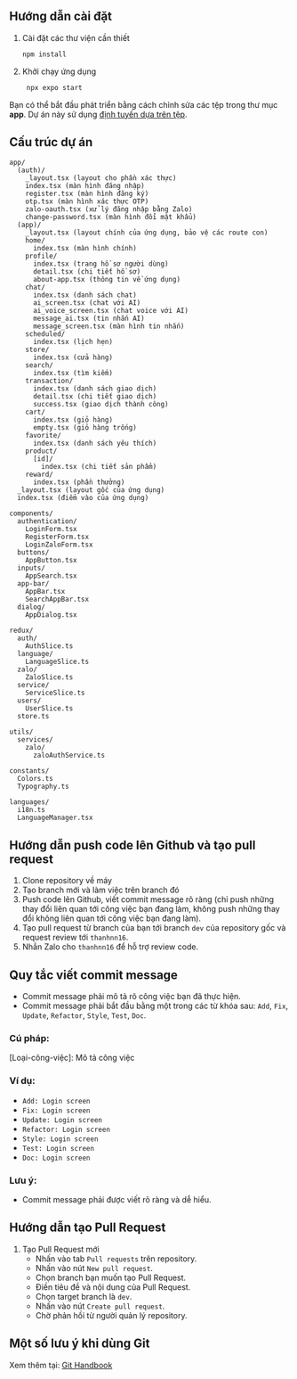 ## Hướng dẫn cài đặt

1. Cài đặt các thư viện cần thiết

   ```bash
   npm install
   ```

2. Khởi chạy ứng dụng

   ```bash
    npx expo start
   ```

Bạn có thể bắt đầu phát triển bằng cách chỉnh sửa các tệp trong thư mục **app**. Dự án này sử
dụng [định tuyến dựa trên tệp](https://docs.expo.dev/router/introduction).

## Cấu trúc dự án

```
app/
  (auth)/
    _layout.tsx (layout cho phần xác thực)
    index.tsx (màn hình đăng nhập)
    register.tsx (màn hình đăng ký)
    otp.tsx (màn hình xác thực OTP)
    zalo-oauth.tsx (xử lý đăng nhập bằng Zalo)
    change-password.tsx (màn hình đổi mật khẩu)
  (app)/
    _layout.tsx (layout chính của ứng dụng, bảo vệ các route con)
    home/
      index.tsx (màn hình chính)
    profile/
      index.tsx (trang hồ sơ người dùng)
      detail.tsx (chi tiết hồ sơ)
      about-app.tsx (thông tin về ứng dụng)
    chat/
      index.tsx (danh sách chat)
      ai_screen.tsx (chat với AI)
      ai_voice_screen.tsx (chat voice với AI)
      message_ai.tsx (tin nhắn AI)
      message_screen.tsx (màn hình tin nhắn)
    scheduled/
      index.tsx (lịch hẹn)
    store/
      index.tsx (cửa hàng)
    search/
      index.tsx (tìm kiếm)
    transaction/
      index.tsx (danh sách giao dịch)
      detail.tsx (chi tiết giao dịch)
      success.tsx (giao dịch thành công)
    cart/
      index.tsx (giỏ hàng)
      empty.tsx (giỏ hàng trống)
    favorite/
      index.tsx (danh sách yêu thích)
    product/
      [id]/
        index.tsx (chi tiết sản phẩm)
    reward/
      index.tsx (phần thưởng)
  _layout.tsx (layout gốc của ứng dụng)
  index.tsx (điểm vào của ứng dụng)

components/
  authentication/
    LoginForm.tsx
    RegisterForm.tsx
    LoginZaloForm.tsx
  buttons/
    AppButton.tsx
  inputs/
    AppSearch.tsx
  app-bar/
    AppBar.tsx
    SearchAppBar.tsx
  dialog/
    AppDialog.tsx

redux/
  auth/
    AuthSlice.ts
  language/
    LanguageSlice.ts
  zalo/
    ZaloSlice.ts
  service/
    ServiceSlice.ts
  users/
    UserSlice.ts
  store.ts

utils/
  services/
    zalo/
      zaloAuthService.ts

constants/
  Colors.ts
  Typography.ts

languages/
  i18n.ts
  LanguageManager.tsx
```

## Hướng dẫn push code lên Github và tạo pull request

1. Clone repository về máy
2. Tạo branch mới và làm việc trên branch đó
3. Push code lên Github, viết commit message rõ ràng (chỉ push những thay đổi liên quan tới công việc bạn đang làm, không push những thay đổi không liên quan tới công việc bạn đang làm).
4. Tạo pull request từ branch của bạn tới branch `dev` của repository gốc và request review tới `thanhnn16`.
5. Nhắn Zalo cho `thanhnn16` để hỗ trợ review code.

## Quy tắc viết commit message

- Commit message phải mô tả rõ công việc bạn đã thực hiện.
- Commit message phải bắt đầu bằng một trong các từ khóa sau: `Add`, `Fix`, `Update`, `Refactor`, `Style`, `Test`, `Doc`.
   
### Cú pháp:

[Loại-công-việc]: Mô tả công việc

### Ví dụ:

- `Add: Login screen`
- `Fix: Login screen`
- `Update: Login screen`
- `Refactor: Login screen`
- `Style: Login screen`
- `Test: Login screen`
- `Doc: Login screen`

### Lưu ý:

- Commit message phải được viết rõ ràng và dễ hiểu.

## Hướng dẫn tạo Pull Request

1. Tạo Pull Request mới
   - Nhấn vào tab `Pull requests` trên repository.
   - Nhấn vào nút `New pull request`.
   - Chọn branch bạn muốn tạo Pull Request.
   - Điền tiêu đề và nội dung của Pull Request.
   - Chọn target branch là `dev`.
   - Nhấn vào nút `Create pull request`.
   - Chờ phản hồi từ người quản lý repository.

## Một số lưu ý khi dùng Git

Xem thêm tại: [Git Handbook](https://guides.github.com/introduction/git-handbook/)
